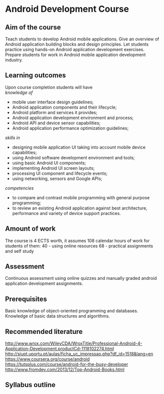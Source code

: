 Android Development Course
==========================

## Aim of the course
Teach students to develop Android mobile applications. Give an overview of Android application building blocks and design principles. Let students practice using hands-on Android application development exercises. Prepare students for work in Android mobile application development industry.

## Learning outcomes
Upon course completion students will have <br/>
_knowledge of_ <br/>
  - mobile user interface design guidelines;
  - Android application components and their lifecycle;
  - Android platform and services it provides;
  - Android application development environment and process;
  - Android API and device sensor capabilities;
  - Android application performance optimization guidelines;

_skills in_ <br/>
  - designing mobile application UI taking into account mobile device capabilities;
  - using Android software development environment and tools;
  - using basic Android UI components;
  - implementing Android UI screen layouts;
  - processing UI component and lifecycle events;
  - using networking, sensors and Google APIs;

_competencies_ <br/>
  - to compare and contrast mobile programming with general purpose programming;
  - to review an existing Android application against best architecture, performance and variety of device support practices.

## Amount of work
The course is 4 ECTS worth, it assumes 108 calendar hours of work for students of them:
     40 - using online resources
     68 - practical assignments and self study

## Assessment
Continuous assessment using online quizzes and manually graded android application development assignments.

## Prerequisites
Basic knowledge of object-oriented programming and databases. Knowledge of basic data structures and algorithms.

## Recommended literature
http://www.wrox.com/WileyCDA/WroxTitle/Professional-Android-4-Application-Development.productCd-1118102274.html<br/>
http://siupt.uportu.pt/aulas/ficha_uc_impressao.php?df_id=1518&lang=en<br/>
https://www.coursera.org/course/android<br/>
https://tutsplus.com/course/android-for-the-busy-developer<br/>
http://www.fromdev.com/2013/12/Top-Android-Books.html<br/>

## Syllabus outline